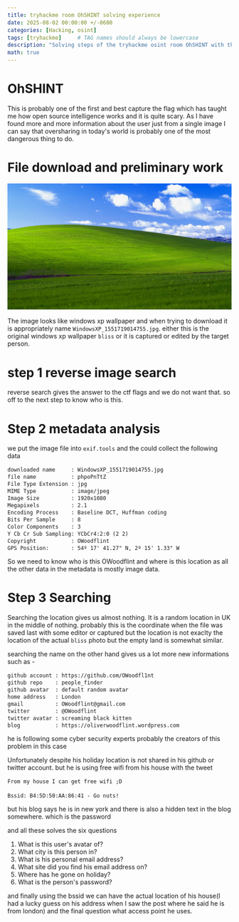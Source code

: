 ```yaml
---
title: tryhackme room OhSHINT solving experience 
date: 2025-08-02 00:00:00 +/-0600
categories: [Hacking, osint]
tags: [tryhackme]     # TAG names should always be lowercase
description: "Solving steps of the tryhackme osint room OhSHINT with the use of hints and thought process"
math: true
---
```

# OhSHINT
This is probably one of the first and best capture the flag which has taught me how open source intelligence works and it is quite scary. As I have found more and more information about the user just from a single image I can say that oversharing in today's world is probably one of the most dangerous thing to do.

# File download and preliminary work
![The given file for OhSINT problem](/assets/images/WindowsXP_1551719014755.jpg)

The image looks like windows xp wallpaper and when trying to download it is appropriately name `WindowsXP_1551719014755.jpg`.  either this is the original windows xp wallpaper `bliss` or it is captured or edited by the target person.

# step 1 reverse image search
reverse search gives the answer to the ctf flags and we do not want that. so off to the next step to know who is this. 
# Step 2 metadata analysis
we put the image file into `exif.tools` and the could collect the following data

```informations
downloaded name     : WindowsXP_1551719014755.jpg
file name           : phpoPnTtZ
File Type Extension : jpg
MIME Type           : image/jpeg
Image Size          : 1920x1080
Megapixels          : 2.1
Encoding Process    : Baseline DCT, Huffman coding
Bits Per Sample     : 8
Color Components    : 3
Y Cb Cr Sub Sampling: YCbCr4:2:0 (2 2)
Copyright           : OWoodflint
GPS Position:       : 54º 17' 41.27" N, 2º 15' 1.33" W
```
So we need to know who is this OWoodflint and where is this location as all the other data in the metadata is mostly image data.
# Step 3 Searching
Searching the location gives us almost nothing. It is a random location in UK in the middle of nothing. probably this is the coordinate when the file was saved last with some editor or captured but the location is not exaclty the location of the actual `bliss` photo but the empty land is somewhat similar.

searching the name on the other hand gives us a lot more new informations such as -
```informations
github account : https://github.com/OWoodfl1nt
github repo    : people_finder
github avatar  : default random avatar
home address   : London
gmail          : OWoodflint@gmail.com
twitter        : @OWoodflint
twitter avatar : screaming black kitten
blog           : https://oliverwoodflint.wordpress.com
```
he is following some cyber security experts probably the creators of this problem in this case

Unfortunately despite his holiday location is not shared in his github or twitter account.
but he is using free wifi from his house with the tweet
```tweet
From my house I can get free wifi ;D 

Bssid: B4:5D:50:AA:86:41 - Go nuts!
```

but his blog says he is in new york and there is also a hidden text in the blog somewhere. which is the password

and all these solves the six questions 
1. What is this user's avatar of?
2. What city is this person in?
3. What is his personal email address? 
4. What site did you find his email address on?
5. Where has he gone on holiday?
6. What is the person's password?

and finally using the bssid we can have the actual location of his house(I had a lucky guess on his address when I saw the post where he said he is from london) and the final question what access point he uses.

